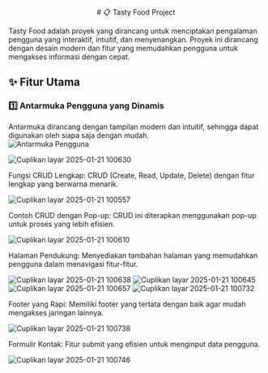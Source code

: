 <p align="center"># 📋 Tasty Food Project

Tasty Food adalah proyek yang dirancang untuk menciptakan pengalaman pengguna yang interaktif, intuitif, dan menyenangkan. Proyek ini dirancang dengan desain modern dan fitur yang memudahkan pengguna untuk mengakses informasi dengan cepat.
</p>

## ✨ Fitur Utama

### 1️⃣ **Antarmuka Pengguna yang Dinamis**
Antarmuka dirancang dengan tampilan modern dan intuitif, sehingga dapat digunakan oleh siapa saja dengan mudah.  
![Antarmuka Pengguna](https://github.com/user-attachments/assets/57a424f4-64d7-4390-9e4d-98f9eced5eee)

![Cuplikan layar 2025-01-21 100630](https://github.com/user-attachments/assets/27309a4e-f569-455a-a303-eb1710630f28)

Fungsi CRUD Lengkap: CRUD (Create, Read, Update, Delete) dengan fitur lengkap yang berwarna menarik.

![Cuplikan layar 2025-01-21 100557](https://github.com/user-attachments/assets/57a424f4-64d7-4390-9e4d-98f9eced5eee)

Contoh CRUD dengan Pop-up: CRUD ini diterapkan menggunakan pop-up untuk proses yang lebih efisien.

![Cuplikan layar 2025-01-21 100610](https://github.com/user-attachments/assets/81dca354-8aaa-4f27-a24b-eb85cdb1408a)

Halaman Pendukung: Menyediakan tambahan halaman yang memudahkan pengguna dalam menavigasi fitur-fitur.

![Cuplikan layar 2025-01-21 100638](https://github.com/user-attachments/assets/093443fe-30e3-4342-af97-7ccf30b3a3ed)
![Cuplikan layar 2025-01-21 100645](https://github.com/user-attachments/assets/5000f259-e710-4da0-9178-6f4c9d252396)
![Cuplikan layar 2025-01-21 100657](https://github.com/user-attachments/assets/941d76f6-8abc-4052-9d78-4288193a9c77)
![Cuplikan layar 2025-01-21 100732](https://github.com/user-attachments/assets/7df2697b-2221-4ad5-890d-8e3a6a12452f)

Footer yang Rapi: Memiliki footer yang tertata dengan baik agar mudah mengakses jaringan lainnya.

![Cuplikan layar 2025-01-21 100738](https://github.com/user-attachments/assets/152b226c-4a16-47ad-9884-ee4fd8ea46df)

Formulir Kontak: Fitur submit yang efisien untuk menginput data pengguna.

![Cuplikan layar 2025-01-21 100746](https://github.com/user-attachments/assets/6c6dc4e8-b17e-4217-8e0c-a3fb406712f8)
